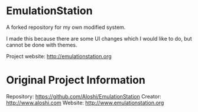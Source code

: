 EmulationStation
================

A forked repository for my own modified system.

I made this because there are some UI changes which I would like to do, but cannot be done with themes.


Project website: http://emulationstation.org


Original Project Information
===============================

Repository: https://github.com/Aloshi/EmulationStation
Creator: http://www.aloshi.com
Website: http://www.emulationstation.org
